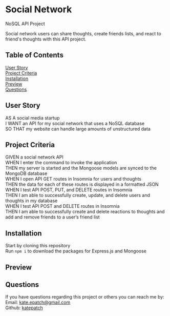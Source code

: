 # Social Network

NoSQL API Project 

 Social network users can share thoughts, create friends lists, and react to friend's thoughts with this API project.

## Table of Contents

[User Story](#user-story)</br>
[Project Criteria](#project-criteria)</br>
[Installation](#installation)</br>
[Preview](#preview)</br>
[Questions](#questions)

## User Story

AS A social media startup</br>
I WANT an API for my social network that uses a NoSQL database</br>
SO THAT my website can handle large amounts of unstructured data</br>

## Project Criteria

GIVEN a social network API</br>
WHEN I enter the command to invoke the application</br>
THEN my server is started and the Mongoose models are synced to the MongoDB database</br>
WHEN I open API GET routes in Insomnia for users and thoughts</br>
THEN the data for each of these routes is displayed in a formatted JSON</br>
WHEN I test API POST, PUT, and DELETE routes in Insomnia</br>
THEN I am able to successfully create, update, and delete users and thoughts in my database</br>
WHEN I test API POST and DELETE routes in Insomnia</br>
THEN I am able to successfully create and delete reactions to thoughts and add and remove friends to a user’s friend list

## Installation

Start by cloning this repository</br>
Run `npm i` to download the packages for Express.js and Mongoose

## Preview

## Questions

If you have questions regarding this project or others you can reach me by:</br>
Email: kate.epatch@gmail.com</br>
Github: [katepatch](https://github.com/katepatch)
